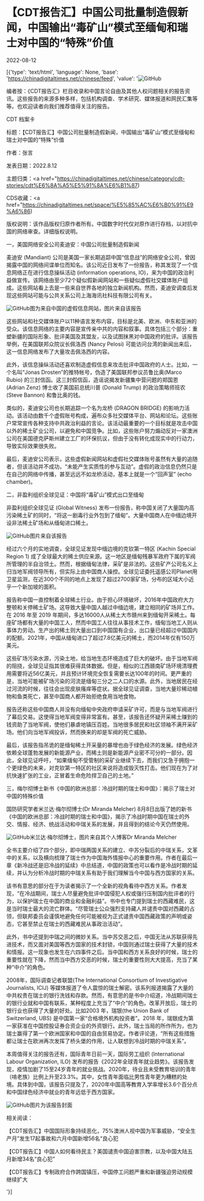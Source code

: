 # 【CDT报告汇】中国公司批量制造假新闻，中国输出“毒矿山”模式至缅甸和瑞士对中国的“特殊”价值

2022-08-12

[{'type': 'text/html', 'language': None, 'base': 'https://chinadigitaltimes.net/chinese/feed', 'value': '![GitHub](https://chinadigitaltimes.net/chinese/files/2022/08/截屏2022-08-12-下午8.16.00.png)

编者按：《CDT报告汇》栏目收录和中国言论自由及其他人权问题相关的报告资讯。这些报告的来源多种多样，包括机构调查、学术研究、媒体报道和网民汇集等等。也欢迎读者向我们推荐值得关注的报告。

















CDT 档案卡

标题：【CDT报告汇】中国公司批量制造假新闻，中国输出“毒矿山”模式至缅甸和瑞士对中国的“特殊”价值

作者：张言

发表日期：2022.8.12

主题归类：<a href="https://chinadigitaltimes.net/chinese/category/cdt-stories/cdt%E6%8A%A5%E5%91%8A%E6%B1%87)

CDS收藏：<a href="https://chinadigitaltimes.net/space/%E5%85%AC%E6%B0%91%E9%A6%86)

版权说明：该作品版权归原作者所有。中国数字时代仅对原作进行存档，以对抗中国的网络审查。详细版权说明。





一，美国网络安全公司麦迪安：中国公司批量制造假新闻

麦迪安 (Mandiant) 公司是美国一家长期追踪中国“信息战”的网络安全公司，曾因揭露中国的网络间谍单位而知名。该公司近日发布了一份报告，称其发现了一个信息网络正在进行信息操纵活动 (information operations, IO)，来为中国的政治利益做宣传。该网络由至少72个疑似假新闻网站和一些疑似虚假社交媒体账户组成。这些网站看上去是一些来自世界各地的独立新闻机构。然而，麦迪安调查后发现这些网站可能与公共关系公司上海海讯社科技有限公司有关。

![GitHub](https://www.mandiant.com/sites/default/files/inline-images/HaiEnergy8.JPG)图为来自中国的虚假信息网站，图片来自该报告

这些网站和社交媒体账户以11种语言发布内容，目标是北美、欧洲、中东和亚洲的受众。该信息网络的主要内容是宣传亲中共的内容和叙事。具体包括三个部分：重塑新疆的国际形象、批评美国及其盟友，以及试图抹黑对中国政府的批评。该报告举例，在美国联邦众院议长佩洛西 (Nancy Pelosi) 可能访问台湾的新闻出来后，这一信息网络发布了大量攻击佩洛西的内容。

此外，该信息操纵活动还喜欢制造虚假信息来攻击批评中国政府的人士。比如，一个名叫“Jonas Drosten”的推特帐号，伪造了美国联邦参议员鲁比奥(Marco Rubio) 的三封信函。这三封假信函，造谣说揭发新疆集中营问题的郑国恩 (Adrian Zenz) 博士收了美国前总统川普 (Donald Trump) 的政治策略师班农 (Steve Bannon) 和鲁比奥的钱。

类似的，麦迪安公司也长期追踪一个名为龙桥 (DRAGON BRIDGE) 的影响力活动。该活动由数千个虚假账号构成，遍布众多社交媒体平台、网站和论坛。这些账户常常宣传各种支持中共政治利益的言论。该活动最重要的一个目标就是攻击中国以外的稀土矿业公司，以避免和中国竞争。比如，这些账户努力煽动反对一家澳洲公司在美国德克萨斯州建立工厂的环保抗议，但由于没有转化成现实中的行动力，导致实际效果很失败。

最后，麦迪安公司表示，这些虚假新闻网站和虚假社交媒体账号虽然有大量的追随者，但该活动并不成功，“未能产生实质性的参与互动”。虚假的政治信息仍然只是在自己的网络中传播，甚至远远不如龙桥活动，基本上就是一个“回声室” (echo chamber)。

二，非盈利组织全球见证：中国将“毒矿山”模式出口至缅甸

非盈利组织全球见证 (Global Witness) 发布一份报告，称中国关闭了大量国内高污染稀土矿的同时，“将这一剧毒行业外包到了缅甸”。大量中国商人在中缅边境开设非法稀土矿场和从缅甸进口稀土。

![GitHub](https://static.globalwitness.org/interactives/2022/myanmar-rare-earths/_app/immutable/assets/Header1-8e130a79.avif)图片来自该报告

经过六个月的实地调查，全球见证发现中缅边境的克钦第一特区 (Kachin Special Region 1) 成了全球最大的稀土供应来源。这一地区是缅甸残暴军政府下属的军阀所管理的半自治领土。然而，根据缅甸法律，采矿是非法的。这些矿产公司名义上归当地军阀领导所有，但实际上由中国商人操控。全球见证委托遥感公司Planet用卫星监测，在近300个不同的地点上发现了超过2700家矿场，分布的区域大小近乎一个新加坡的面积。

报告称中国一直控制着全球稀土行业。由于担心环境破坏，2016年中国政府大力整顿和关停稀土矿场。这导致大量中国人越过中缅边境，建立相同的矿场并工作。在 2016 年至 2019 年期间，多达16000人从稀土大市赣州来到缅甸开采稀土。每座矿场都有大量的中国工人，然而中国工人往往从事技术工作，缅甸当地工人则从事体力劳动。生产出的稀土则大量出口到中国国有企业，出口量已经超过中国国内的配额。2021年，中国从缅甸进口了超过7.8亿美元的稀土，而2014年仅有150万美元。

这些矿场污染水源，污染土地，给当地生态环境造成了巨大的破坏。由于当地军阀的阻挠，全球见证指其很难获得具体数据。但是，相似的江西赣南矿场环境清理费用需要将近56亿美元，并且预计环境完全恢复需要长达100年的时间。更严重的是，当地可能被矿场污染的河流是缅甸三分之二人口的水源。此外，当地居民在经过河流的时候，往往会出现皮肤瘙痒等症状。据全球见证调查，当地大量珍稀动植物和鱼类死亡，甚至中国商人都开始拒绝食用当地食物。

报告还称这些中国商人并没有向缅甸中央政府申请采矿许可，而是与当地军阀进行了幕后交易。这使得当地军阀变得非常富有。甚至，该报告还怀疑开采稀土赚到的钱资助了当地军阀，使他们暴虐地镇压百姓。当地很多居民和社区领袖不满开采矿场。他们向当地军阀投诉，然而换来的却是军阀的死亡威胁。

最后，该报告指吊诡的是缅甸稀土开采量的暴增也由于绿色经济的发展。绿色经济依赖全球蓬勃发展的新能源产业，而稀土则是新能源产业密不可分的一部分。因此，全球见证呼吁，“如果缅甸不受管制的采矿业继续下去，而我们又急于拥抱一个更绿色的未来，对克钦第一特区的社区来说将造成毁灭性打击。他们现在为了对抗快速扩张的工业，正冒着生命危险捍卫自己的土地。”

三，梅尔彻博士新书《中国的欧洲总部：冷战时期的瑞士和中国》：揭示了瑞士对中国的特殊价值

国防研究学者米兰达·梅尔彻博士(Dr Miranda Melcher) 8月8日出版了她的新书《中国的欧洲总部：冷战时期的瑞士和中国》，揭示了冷战时期中国在瑞士的外交、情报、经济、统战活动和中瑞关系的发展，并且得到的结论今天仍然使用。

![GitHub](https://images.squarespace-cdn.com/content/v1/604dd4aabaa617215977e4dc/1615714727228-NCWCF2D6MR1TJWU86MEK/Pale+ginger+woman+with+dark+glasses?format=500w)米兰达·梅尔彻博士，图片来自其个人博客Dr Miranda Melcher

全书主要介绍了四个部分，即中瑞两国关系的建立、中苏分裂后的中瑞关系，文革中的关系，以及横向梳理了瑞士作为中国海外情报中心的重要作用。作者在最后一章《新冷战还是旧冷战的延续》中总结道，中国的政策也可以看作是冷战时期的延续，并认为分析冷战时期的中瑞关系有助于我们理解当今中国与西方国家的关系。

该书有意思的部分在于为读者揭示了一个全新的视角看待中西方关系。作者发现，“在冷战期间，瑞士人尽量避免批评中国侵犯人权或强行压制国内批评者的行为，以保护瑞士在中国的商业和金融利益”。书中也专门提到瑞士的西藏难民，这是当时瑞士最大的流亡群体。“尽管瑞士公众强烈支持藏人并谴责中国对西藏的占领，但联邦委员会谨慎地避免任何可能被视为正式谴责中国西藏政策的声明或姿态，它甚至禁止在瑞士的西藏难民从事政治活动”。

此外，书中还提到中瑞之间的微妙关系。当中苏交恶之后，中国无法从苏联获得先进技术，而又面对美国等西方国家的技术封锁，中国则通过瑞士获得了大量的技术和情报。这一现象也发生在六四事件之后。当中国和西方关系良好的时候，瑞士的重要性就在下降，然而当中西方交恶的时候，瑞士的重要性则大大提高，充当了某种“中介”的角色。

2008年，国际调查记者联盟(The International Consortium of Investigative Journalists, ICIJ) 等媒体报道了令人震惊的瑞士解密。该系列报道揭露了大量的中共权贵在瑞士的银行洗钱和存款。然而，有意思的是书中介绍道，冷战期间瑞士的银行业就和中国有联系，某种程度上充当了“中介”的角色。改革开放后，瑞士的银行业也获得了大量的好处。比如2003 年，瑞银(the Union Bank of Switzerland, UBS) 是中国第一家“合格境外机构投资者”。2018 年，瑞银成为第一家获准在中国控股证券合资企业的外资银行。此外，瑞士当局的所作所为，也为瑞士赢得了第一个欧洲国家和中国的自由贸易协定。作者评论道，“所有这些措施都让瑞士在欧洲再次发挥了桥头堡的作用，让人联想到冷战时期的中瑞关系”。

本周值得关注的报告还有，国际青年日前一天，国际劳工组织 (International Labour Organization, ILO) 发布的报告《2022年全球青年就业趋势》。该报告发现，疫情加剧了15至24岁青年的就业挑战。2020年，待业且未受教育培训的青年（啃老族）比例上升至23.3%。其中，女性青年面临比男性青年更为糟糕的处境。具体到中国，该报告只提及了，2020年中国高等教育入学率增长3.6个百分点和中国绿色经济中就业的青年远低于西方国家。

![GitHub](https://chinadigitaltimes.net/chinese/files/2022/08/Global-Employment-Trends-for-Youth-2022.jpg)图片为该报告封面

相关阅读：



【CDT报告汇】中国国际形象持续恶化，75%澳洲人视中国为军事威胁，“安全生产月”发生17起事故和六月中国新增56名“良心犯

【CDT报告汇】中国人如何看待民主？美国谴责中国迫害宗教，以及中国大陆五月新增34名“良心犯”

【CDT报告汇】专制政府合作跨国镇压，中国停工问题严重和新疆强迫劳动规模继续扩大

'}]